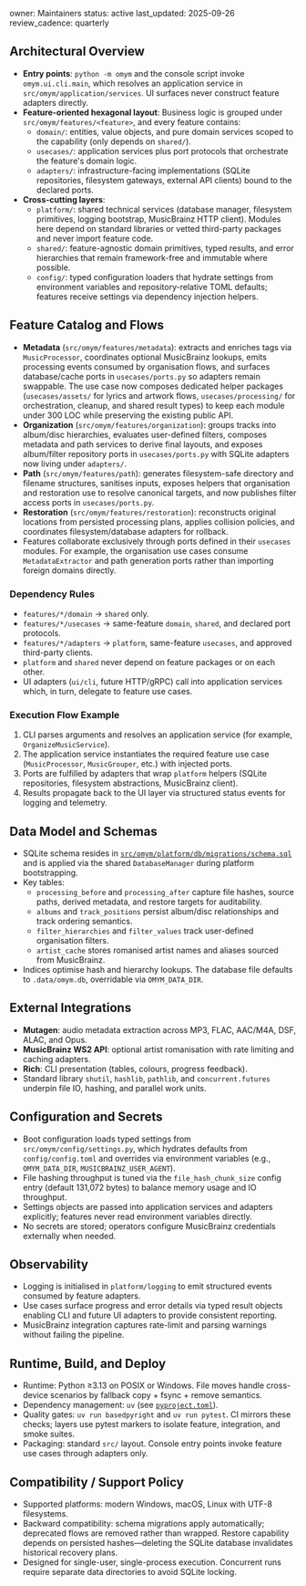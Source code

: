 owner: Maintainers
status: active
last_updated: 2025-09-26
review_cadence: quarterly

## Architectural Overview
- **Entry points**: `python -m omym` and the console script invoke `omym.ui.cli.main`, which resolves an application service in `src/omym/application/services`. UI surfaces never construct feature adapters directly.
- **Feature-oriented hexagonal layout**: Business logic is grouped under `src/omym/features/<feature>`, and every feature contains:
  - `domain/`: entities, value objects, and pure domain services scoped to the capability (only depends on `shared/`).
  - `usecases/`: application services plus port protocols that orchestrate the feature's domain logic.
  - `adapters/`: infrastructure-facing implementations (SQLite repositories, filesystem gateways, external API clients) bound to the declared ports.
- **Cross-cutting layers**:
  - `platform/`: shared technical services (database manager, filesystem primitives, logging bootstrap, MusicBrainz HTTP client). Modules here depend on standard libraries or vetted third-party packages and never import feature code.
  - `shared/`: feature-agnostic domain primitives, typed results, and error hierarchies that remain framework-free and immutable where possible.
  - `config/`: typed configuration loaders that hydrate settings from environment variables and repository-relative TOML defaults; features receive settings via dependency injection helpers.

## Feature Catalog and Flows
- **Metadata** (`src/omym/features/metadata`): extracts and enriches tags via `MusicProcessor`, coordinates optional MusicBrainz lookups, emits processing events consumed by organisation flows, and surfaces database/cache ports in `usecases/ports.py` so adapters remain swappable. The use case now composes dedicated helper packages (`usecases/assets/` for lyrics and artwork flows, `usecases/processing/` for orchestration, cleanup, and shared result types) to keep each module under 300 LOC while preserving the existing public API.
- **Organization** (`src/omym/features/organization`): groups tracks into album/disc hierarchies, evaluates user-defined filters, composes metadata and path services to derive final layouts, and exposes album/filter repository ports in `usecases/ports.py` with SQLite adapters now living under `adapters/`.
- **Path** (`src/omym/features/path`): generates filesystem-safe directory and filename structures, sanitises inputs, exposes helpers that organisation and restoration use to resolve canonical targets, and now publishes filter access ports in `usecases/ports.py`.
- **Restoration** (`src/omym/features/restoration`): reconstructs original locations from persisted processing plans, applies collision policies, and coordinates filesystem/database adapters for rollback.
- Features collaborate exclusively through ports defined in their `usecases` modules. For example, the organisation use cases consume `MetadataExtractor` and path generation ports rather than importing foreign domains directly.

### Dependency Rules
- `features/*/domain` → `shared` only.
- `features/*/usecases` → same-feature `domain`, `shared`, and declared port protocols.
- `features/*/adapters` → `platform`, same-feature `usecases`, and approved third-party clients.
- `platform` and `shared` never depend on feature packages or on each other.
- UI adapters (`ui/cli`, future HTTP/gRPC) call into application services which, in turn, delegate to feature use cases.

### Execution Flow Example
1. CLI parses arguments and resolves an application service (for example, `OrganizeMusicService`).
2. The application service instantiates the required feature use case (`MusicProcessor`, `MusicGrouper`, etc.) with injected ports.
3. Ports are fulfilled by adapters that wrap `platform` helpers (SQLite repositories, filesystem abstractions, MusicBrainz client).
4. Results propagate back to the UI layer via structured status events for logging and telemetry.

## Data Model and Schemas
- SQLite schema resides in [`src/omym/platform/db/migrations/schema.sql`](../src/omym/platform/db/migrations/schema.sql) and is applied via the shared `DatabaseManager` during platform bootstrapping.
- Key tables:
  - `processing_before` and `processing_after` capture file hashes, source paths, derived metadata, and restore targets for auditability.
  - `albums` and `track_positions` persist album/disc relationships and track ordering semantics.
  - `filter_hierarchies` and `filter_values` track user-defined organisation filters.
  - `artist_cache` stores romanised artist names and aliases sourced from MusicBrainz.
- Indices optimise hash and hierarchy lookups. The database file defaults to `.data/omym.db`, overridable via `OMYM_DATA_DIR`.

## External Integrations
- **Mutagen**: audio metadata extraction across MP3, FLAC, AAC/M4A, DSF, ALAC, and Opus.
- **MusicBrainz WS2 API**: optional artist romanisation with rate limiting and caching adapters.
- **Rich**: CLI presentation (tables, colours, progress feedback).
- Standard library `shutil`, `hashlib`, `pathlib`, and `concurrent.futures` underpin file IO, hashing, and parallel work units.

## Configuration and Secrets
- Boot configuration loads typed settings from `src/omym/config/settings.py`, which hydrates defaults from `config/config.toml` and overrides via environment variables (e.g., `OMYM_DATA_DIR`, `MUSICBRAINZ_USER_AGENT`).
- File hashing throughput is tuned via the `file_hash_chunk_size` config entry (default 131,072 bytes) to balance memory usage and IO throughput.
- Settings objects are passed into application services and adapters explicitly; features never read environment variables directly.
- No secrets are stored; operators configure MusicBrainz credentials externally when needed.

## Observability
- Logging is initialised in `platform/logging` to emit structured events consumed by feature adapters.
- Use cases surface progress and error details via typed result objects enabling CLI and future UI adapters to provide consistent reporting.
- MusicBrainz integration captures rate-limit and parsing warnings without failing the pipeline.

## Runtime, Build, and Deploy
- Runtime: Python ≥3.13 on POSIX or Windows. File moves handle cross-device scenarios by fallback copy + fsync + remove semantics.
- Dependency management: `uv` (see [`pyproject.toml`](../pyproject.toml)).
- Quality gates: `uv run basedpyright` and `uv run pytest`. CI mirrors these checks; layers use pytest markers to isolate feature, integration, and smoke suites.
- Packaging: standard `src/` layout. Console entry points invoke feature use cases through adapters only.

## Compatibility / Support Policy
- Supported platforms: modern Windows, macOS, Linux with UTF-8 filesystems.
- Backward compatibility: schema migrations apply automatically; deprecated flows are removed rather than wrapped. Restore capability depends on persisted hashes—deleting the SQLite database invalidates historical recovery plans.
- Designed for single-user, single-process execution. Concurrent runs require separate data directories to avoid SQLite locking.
